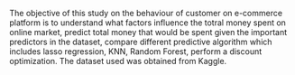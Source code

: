 The objective of this study on the behaviour of customer on e-commerce platform
is to understand what factors influence the totral money spent on online market,
predict total money that would be spent given the important predictors in the dataset,
compare different predictive algorithm which includes lasso regression, KNN, Random Forest,
perform a discount optimization. The dataset used was obtained from Kaggle.

